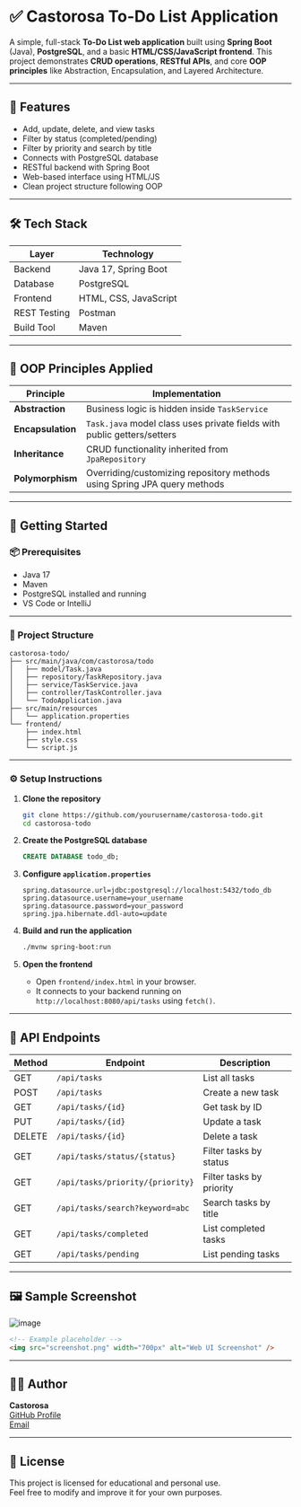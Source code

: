 # ✅ Castorosa To-Do List Application

A simple, full-stack **To-Do List web application** built using **Spring Boot** (Java), **PostgreSQL**, and a basic **HTML/CSS/JavaScript frontend**. This project demonstrates **CRUD operations**, **RESTful APIs**, and core **OOP principles** like Abstraction, Encapsulation, and Layered Architecture.

---

## 📌 Features

- Add, update, delete, and view tasks
- Filter by status (completed/pending)
- Filter by priority and search by title
- Connects with PostgreSQL database
- RESTful backend with Spring Boot
- Web-based interface using HTML/JS
- Clean project structure following OOP

---

## 🛠 Tech Stack

| Layer        | Technology            |
|--------------|-----------------------|
| Backend      | Java 17, Spring Boot  |
| Database     | PostgreSQL            |
| Frontend     | HTML, CSS, JavaScript |
| REST Testing | Postman               |
| Build Tool   | Maven                 |

---

## 🧠 OOP Principles Applied

| Principle        | Implementation                                                                 |
|------------------|---------------------------------------------------------------------------------|
| **Abstraction**  | Business logic is hidden inside `TaskService`                                   |
| **Encapsulation**| `Task.java` model class uses private fields with public getters/setters         |
| **Inheritance**  | CRUD functionality inherited from `JpaRepository`                               |
| **Polymorphism** | Overriding/customizing repository methods using Spring JPA query methods        |

---

## 🚀 Getting Started

### 📦 Prerequisites

- Java 17
- Maven
- PostgreSQL installed and running
- VS Code or IntelliJ

---

### 🧱 Project Structure

```
castorosa-todo/
├── src/main/java/com/castorosa/todo
│   ├── model/Task.java
│   ├── repository/TaskRepository.java
│   ├── service/TaskService.java
│   ├── controller/TaskController.java
│   └── TodoApplication.java
├── src/main/resources
│   └── application.properties
└── frontend/
    ├── index.html
    ├── style.css
    └── script.js
```

---

### ⚙️ Setup Instructions

1. **Clone the repository**
   ```bash
   git clone https://github.com/yourusername/castorosa-todo.git
   cd castorosa-todo
   ```

2. **Create the PostgreSQL database**
   ```sql
   CREATE DATABASE todo_db;
   ```

3. **Configure `application.properties`**
   ```properties
   spring.datasource.url=jdbc:postgresql://localhost:5432/todo_db
   spring.datasource.username=your_username
   spring.datasource.password=your_password
   spring.jpa.hibernate.ddl-auto=update
   ```

4. **Build and run the application**
   ```bash
   ./mvnw spring-boot:run
   ```

5. **Open the frontend**
   - Open `frontend/index.html` in your browser.
   - It connects to your backend running on `http://localhost:8080/api/tasks` using `fetch()`.

---

## 📮 API Endpoints

| Method | Endpoint                         | Description              |
| ------ | -------------------------------- | ------------------------ |
| GET    | `/api/tasks`                     | List all tasks           |
| POST   | `/api/tasks`                     | Create a new task        |
| GET    | `/api/tasks/{id}`                | Get task by ID           |
| PUT    | `/api/tasks/{id}`                | Update a task            |
| DELETE | `/api/tasks/{id}`                | Delete a task            |
| GET    | `/api/tasks/status/{status}`     | Filter tasks by status   |
| GET    | `/api/tasks/priority/{priority}` | Filter tasks by priority |
| GET    | `/api/tasks/search?keyword=abc`  | Search tasks by title    |
| GET    | `/api/tasks/completed`           | List completed tasks     |
| GET    | `/api/tasks/pending`             | List pending tasks       |

---

## 🖼 Sample Screenshot

![image](https://github.com/user-attachments/assets/e269cf0c-870f-4f7e-9c5e-36eae0b54c4c)

```html
<!-- Example placeholder -->
<img src="screenshot.png" width="700px" alt="Web UI Screenshot" />
```

---

## 🧑‍💻 Author

**Castorosa**  
[GitHub Profile](https://github.com/yourusername)  
[Email](mailto:your-email@example.com)

---

## 📜 License

This project is licensed for educational and personal use.  
Feel free to modify and improve it for your own purposes.
